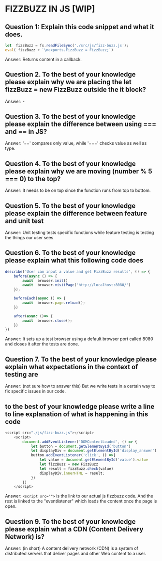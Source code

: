 # FIZZBUZZ IN JS [WIP]

## Question 1: Explain this code snippet and what it does.
```javascript
let  fizzBuzz = fs.readFileSync('./src/js/fizz-buzz.js');
eval( fizzBuzz + `\nexports.FizzBuzz = FizzBuzz;`)
```
Answer: Returns content in a callback.

## Question 2. To the best of your knowledge please explain why we are placing the let fizzBuzz = new FizzBuzz outside the it block?

Answer: -

## Question 3. To the best of your knowledge please explain the difference between using === and == in JS?

Answer: '==' compares only value, while '===' checks value as well as type.

## Question 4. To the best of your knowledge please explain why we are moving (number % 5 === 0) to the top?

Answer: It needs to be on top since the function runs from top to bottom.

## Question 5. To the best of your knowledge please explain the difference between feature and unit test

Answer: Unit testing tests specific functions while feature testing is testing the things our user sees.

## Question 6. To the best of your knowledge please explain what this following code does

```javascript
describe('User can input a value and get FizzBuzz results', () => {
    before(async () => {
        await  browser.init()
        await  browser.visitPage('http://localhost:8080/')
    });

    beforeEach(async () => {
        await  browser.page.reload();
    })

    after(async ()=> {
        await  browser.close();
    })
})
```
Answer: It sets up a test browser using a default browser port called 8080 and closes it after the tests are done.

## Question 7. To the best of your knowledge please explain what expectations in the context of testing are

Answer: (not sure how to answer this) But we write tests in a certain way to fix specific issues in our code.

## to the best of your knowledge please write a line to line explanation of what is happening in this code

```javascript
<script src="./js/fizz-buzz.js"></script>
    <script>
        document.addEventListener('DOMContentLoaded', () => {
            let button = document.getElementById('button')
            let displayDiv = document.getElementById('display_answer')
            button.addEventListener('click', () =>{
                let value = document.getElementById('value').value
                let fizzBuzz = new FizzBuzz
                let result = fizzBuzz.check(value)
                displayDiv.innerHTML = result;
            })
        })
    </script>
```
Answer: ```<script src="">``` is the link to our actual js fizzbuzz code. And the rest is linked to the "eventlistener" which loads the content once the page is open.

## Question 9. To the best of your knowledge please explain what a CDN (Content Delivery Network) is?

Answer: (in short) A content delivery network (CDN) is a system of distributed servers that deliver pages and other Web content to a user.


